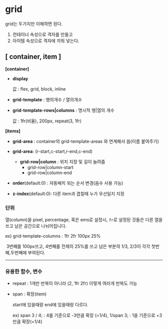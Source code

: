 # grid

grid는 두가지만 이해하면 된다.

1. 컨테이너 속성으로 격자를 만들고
2. 아이템 속성으로 격자에 끼워 넣는다.

## [ container, item ]

**[container]**

- **display**

  값 : flex, grid, block, inline

- **grid-template** : 행의개수 / 열의개수
- **grid-template-rows|columns** : 명시적 행|열의 개수

  값 : 1fr(비율), 200px, repeat(3, 1fr)

**[items]**

- **grid-area** : container의 grid-template-areas 와 연계해서 씀(이름 붙여주기)

- **grid-area**: (r-start,c-start,r-end,c-end)

  - **grid-row|column** : 위치 지정 및 길이 늘려줌
    - grid-row|column-start
    - grid-row|column-end

- **order**(default:0) : 자동배치 되는 순서 변경(음수 사용 가능)

- **z-index**(default:0): 다른 item과 겹칠때 누가 우선일지 지정

### 단위

열(column)을 pixel, percentage, 혹은 ems로 설정시, `fr`로 설정된 것들은 다른 열을 쓰고 남은 공간으로 나뉘어집니다.

ex) grid-template-columns : 1fr 2fr 100px 25%

​ 3번째를 100px쓰고, 4번째를 전체의 25%를 쓰고 남은 부분의 1/3, 2/3이 각각 첫번째,두번째에 부여된다.

---

### 유용한 함수, 변수

- repeat : 1개만 반복이 아니라 (2, 1fr 2fr) 이렇게 여러개 반복도 가능

- span : 확장(item)

  start에 있을때랑 end에 있을때랑 다르다.

  ex) span 3 / 4; : 4를 기준으로 -3만큼 확장 (=1/4), 1/span 3; : 1을 기준으로 +3만큼 확장(=1/4)

